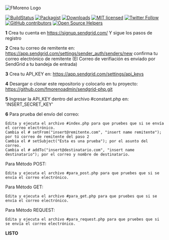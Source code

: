 ![FMoreno Logo](https://frankmorenoalburqueque.com/images/logo.png)

[![BuildStatus](https://travis-ci.org/sendgrid/sendgrid-php.svg?branch=master)](https://travis-ci.org/sendgrid/sendgrid-php)
[![Packagist](https://img.shields.io/packagist/v/sendgrid/sendgrid.svg)](https://packagist.org/packages/sendgrid/sendgrid)
[![Downloads](https://img.shields.io/packagist/dt/sendgrid/sendgrid.svg?maxAge=3600)](https://packagist.org/packages/sendgrid/sendgrid)
[![MIT licensed](https://img.shields.io/badge/license-MIT-blue.svg)](./LICENSE.md)
[![Twitter Follow](https://img.shields.io/twitter/follow/sendgrid.svg?style=social&label=Follow)](https://twitter.com/FrankMartinMor1)
[![GitHub contributors](https://img.shields.io/github/contributors/sendgrid/sendgrid-php.svg)](https://frankmorenoalburqueque.com)
[![Open Source Helpers](https://www.codetriage.com/sendgrid/sendgrid-php/badges/users.svg)](https://www.codetriage.com/sendgrid/sendgrid-php)

**1**
Crea tu cuenta en https://signup.sendgrid.com/
Y sigue los pasos de registro

**2**
Crea tu correo de remitente en: https://app.sendgrid.com/settings/sender_auth/senders/new
confirma tu correo electrónico de remitente (El Correo de verifiación es enviado por SendGrid a tu bandeja de entrada)

**3**
Crea tu API_KEY en: https://app.sendgrid.com/settings/api_keys

**4**
Desargar o clonar este repositorio y colocarlo en tu proyecto: https://github.com/fmorenoadmin/sendgrid-php.git

**5**
Ingresar la API_KEY dentro del archivo #constant.php en: 'INSERT_SECRET_KEY'

**6**
Para prueba del envío del correo:

	Edita y ejecuta el archivo #index.php para que pruebes que si se envía el correo electrónico.
	Cambia el # setFrom("insert@remitente.com", "insert name remitente"); por tú correo de remitente del paso 2
	Cambia el # setSubject("Esta es una prueba"); por el asunto del correo.
	Cambia el # addTo("insert@destinatario.com", "insert name destinatario"); por el correo y nombre de destinatario.

Para Método POST:

	Edita y ejecuta el archivo #para_post.php para que pruebes que si se envía el correo electrónico.

Para Método GET:

	Edita y ejecuta el archivo #para_get.php para que pruebes que si se envía el correo electrónico.

Para Método REQUEST:

	Edita y ejecuta el archivo #para_request.php para que pruebes que si se envía el correo electrónico.

**LISTO**
